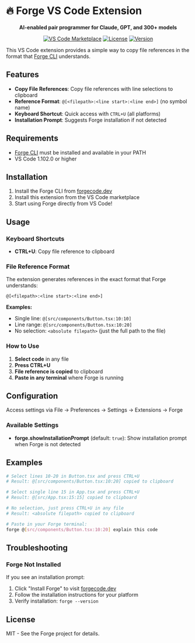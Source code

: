 # 🔥 Forge VS Code Extension

<div align="center">

**AI-enabled pair programmer for Claude, GPT, and 300+ models**

[![VS Code Marketplace](https://img.shields.io/badge/VS%20Code-Marketplace-blue?logo=visual-studio-code)](https://marketplace.visualstudio.com/)
[![License](https://img.shields.io/badge/License-MIT-green.svg)](LICENSE)
[![Version](https://img.shields.io/badge/Version-0.4.0-orange.svg)](package.json)

</div>

<!-- ![Demo](images/Animation.gif) -->

This VS Code extension provides a simple way to copy file references in the format that [Forge CLI](https://forgecode.dev) understands.

## Features

- **Copy File References**: Copy file references with line selections to clipboard
- **Reference Format**: `@[<filepath>:<line start>:<line end>]` (no symbol name)
- **Keyboard Shortcut**: Quick access with `CTRL+U` (all platforms)
- **Installation Prompt**: Suggests Forge installation if not detected

## Requirements

- [Forge CLI](https://forgecode.dev) must be installed and available in your PATH
- VS Code 1.102.0 or higher

## Installation

1. Install the Forge CLI from [forgecode.dev](https://forgecode.dev)
2. Install this extension from the VS Code marketplace
3. Start using Forge directly from VS Code!

## Usage

### Keyboard Shortcuts

- **CTRL+U**: Copy file reference to clipboard

### File Reference Format

The extension generates references in the exact format that Forge understands:

```
@[<filepath>:<line start>:<line end>]
```

**Examples:**

- Single line: `@[src/components/Button.tsx:10:10]`
- Line range: `@[src/components/Button.tsx:10:20]`
- No selection: `<absolute filepath>` (just the full path to the file)

### How to Use

1. **Select code** in any file
2. **Press CTRL+U**
3. **File reference is copied** to clipboard
4. **Paste in any terminal** where Forge is running

## Configuration

Access settings via File → Preferences → Settings → Extensions → Forge

### Available Settings

- **forge.showInstallationPrompt** (default: `true`): Show installation prompt when Forge is not detected

## Examples

```bash
# Select lines 10-20 in Button.tsx and press CTRL+U
# Result: @[src/components/Button.tsx:10:20] copied to clipboard

# Select single line 15 in App.tsx and press CTRL+U
# Result: @[src/App.tsx:15:15] copied to clipboard

# No selection, just press CTRL+U in any file
# Result: <absolute filepath> copied to clipboard

# Paste in your Forge terminal:
forge @[src/components/Button.tsx:10:20] explain this code
```

## Troubleshooting

### Forge Not Installed

If you see an installation prompt:

1. Click "Install Forge" to visit [forgecode.dev](https://forgecode.dev)
2. Follow the installation instructions for your platform
3. Verify installation: `forge --version`

## License

MIT - See the Forge project for details.
